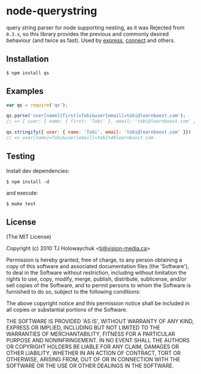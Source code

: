 # node-querystring

  query string parser for node supporting nesting, as it was Rejected from `0.3.x`, so this library provides the previous and commonly desired behaviour (and twice as fast). Used by [express](http://expressjs.com), [connect](http://senchalabs.github.com/connect) and others.

## Installation

    $ npm install qs

## Examples

```js
var qs = require('qs');

qs.parse('user[name][first]=Tobi&user[email]=tobi@learnboost.com');
// => { user: { name: { first: 'Tobi' }, email: 'tobi@learnboost.com' } }

qs.stringify({ user: { name: 'Tobi', email: 'tobi@learnboost.com' }})
// => user[name]=Tobi&user[email]=tobi%40learnboost.com
```

## Testing

Install dev dependencies:

    $ npm install -d

and execute:

    $ make test

## License 

(The MIT License)

Copyright (c) 2010 TJ Holowaychuk &lt;tj@vision-media.ca&gt;

Permission is hereby granted, free of charge, to any person obtaining
a copy of this software and associated documentation files (the
'Software'), to deal in the Software without restriction, including
without limitation the rights to use, copy, modify, merge, publish,
distribute, sublicense, and/or sell copies of the Software, and to
permit persons to whom the Software is furnished to do so, subject to
the following conditions:

The above copyright notice and this permission notice shall be
included in all copies or substantial portions of the Software.

THE SOFTWARE IS PROVIDED 'AS IS', WITHOUT WARRANTY OF ANY KIND,
EXPRESS OR IMPLIED, INCLUDING BUT NOT LIMITED TO THE WARRANTIES OF
MERCHANTABILITY, FITNESS FOR A PARTICULAR PURPOSE AND NONINFRINGEMENT.
IN NO EVENT SHALL THE AUTHORS OR COPYRIGHT HOLDERS BE LIABLE FOR ANY
CLAIM, DAMAGES OR OTHER LIABILITY, WHETHER IN AN ACTION OF CONTRACT,
TORT OR OTHERWISE, ARISING FROM, OUT OF OR IN CONNECTION WITH THE
SOFTWARE OR THE USE OR OTHER DEALINGS IN THE SOFTWARE.